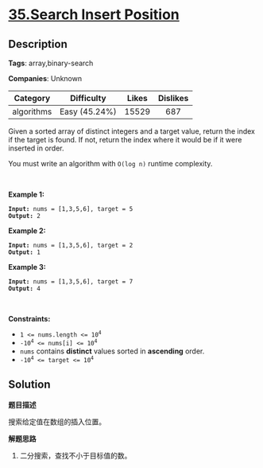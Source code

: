 # [35.Search Insert Position](https://leetcode.com/problems/search-insert-position/description/)

## Description

**Tags**: array,binary-search

**Companies**: Unknown

| Category | Difficulty | Likes | Dislikes |
| :------: | :--------: | :---: | :------: |
| algorithms | Easy (45.24%) | 15529 | 687 |

<p>Given a sorted array of distinct integers and a target value, return the index if the target is found. If not, return the index where it would be if it were inserted in order.</p>
<p>You must&nbsp;write an algorithm with&nbsp;<code>O(log n)</code> runtime complexity.</p>
<p>&nbsp;</p>
<p><strong class="example">Example 1:</strong></p>
<pre><code><strong>Input:</strong> nums = [1,3,5,6], target = 5
<strong>Output:</strong> 2</code></pre>
<p><strong class="example">Example 2:</strong></p>
<pre><code><strong>Input:</strong> nums = [1,3,5,6], target = 2
<strong>Output:</strong> 1</code></pre>
<p><strong class="example">Example 3:</strong></p>
<pre><code><strong>Input:</strong> nums = [1,3,5,6], target = 7
<strong>Output:</strong> 4</code></pre>
<p>&nbsp;</p>
<p><strong>Constraints:</strong></p>
<ul>
  <li><code>1 &lt;= nums.length &lt;= 10<sup>4</sup></code></li>
  <li><code>-10<sup>4</sup> &lt;= nums[i] &lt;= 10<sup>4</sup></code></li>
  <li><code>nums</code> contains <strong>distinct</strong> values sorted in <strong>ascending</strong> order.</li>
  <li><code>-10<sup>4</sup> &lt;= target &lt;= 10<sup>4</sup></code></li>
</ul>

## Solution

**题目描述**

搜索给定值在数组的插入位置。

**解题思路**

1. 二分搜索，查找不小于目标值的数。

